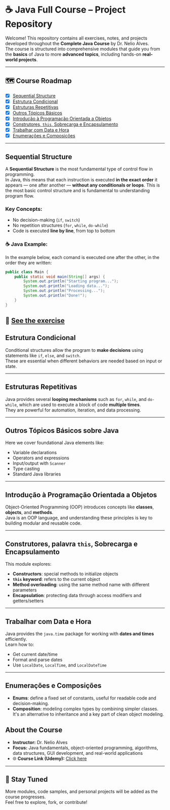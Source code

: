 # ☕ Java Full Course – Project Repository

Welcome! This repository contains all exercises, notes, and projects developed throughout the **Complete Java Course** by Dr. Nelio Alves.  
The course is structured into comprehensive modules that guide you from the **basics** of Java to more **advanced topics**, including hands-on **real-world projects**.

---

## 🗺️ Course Roadmap

- [x] [Sequential Structure](#sequential-structure)
- [x] [Estrutura Condicional](#estrutura-condicional)
- [x] [Estruturas Repetitivas](#estruturas-repetitivas)
- [x] [Outros Tópicos Básicos](#outros-tópicos-básicos-sobre-java)
- [x] [Introdução à Programação Orientada a Objetos](#introdução-à-programação-orientada-a-objetos)
- [x] [Construtores, `this`, Sobrecarga e Encapsulamento](#construtores-palavra-this-sobrecarga-e-encapsulamento)
- [x] [Trabalhar com Data e Hora](#trabalhar-com-data-e-hora)
- [x] [Enumerações e Composições](#enumerações-e-composições)
---

## Sequential Structure

A **Sequential Structure** is the most fundamental type of control flow in programming.  
In Java, this means that each instruction is executed **in the exact order** it appears — one after another — **without any conditionals or loops**.
This is the most basic control structure and is fundamental to understanding program flow.

### Key Concepts:
- No decision-making (`if`, `switch`)
- No repetition structures (`for`, `while`, `do-while`)
- Code is executed **line by line**, from top to bottom

### ☕ Java Example:
In the example below, each comand is executed one after the other, in the order they are written:
```java
public class Main {
    public static void main(String[] args) {
        System.out.println("Starting program...");
        System.out.println("Loading data...");
        System.out.println("Processing...");
        System.out.println("Done!");
    }
}

```

📁 [See the exercise](src/main/java/com/javacourse/sequential_structure)
---

## Estrutura Condicional

Conditional structures allow the program to **make decisions** using statements like `if`, `else`, and `switch`.  
These are essential when different behaviors are needed based on input or state.

---

## Estruturas Repetitivas

Java provides several **looping mechanisms** such as `for`, `while`, and `do-while`, which are used to execute a block of code **multiple times**.  
They are powerful for automation, iteration, and data processing.

---

## Outros Tópicos Básicos sobre Java

Here we cover foundational Java elements like:
- Variable declarations
- Operators and expressions
- Input/output with `Scanner`
- Type casting
- Standard Java libraries

---

## Introdução à Programação Orientada a Objetos

Object-Oriented Programming (OOP) introduces concepts like **classes**, **objects**, and **methods**.  
Java is an OOP language, and understanding these principles is key to building modular and reusable code.

---

## Construtores, palavra `this`, Sobrecarga e Encapsulamento

This module explores:
- **Constructors**: special methods to initialize objects
- **`this` keyword**: refers to the current object
- **Method overloading**: using the same method name with different parameters
- **Encapsulation**: protecting data through access modifiers and getters/setters

---

## Trabalhar com Data e Hora

Java provides the `java.time` package for working with **dates and times** efficiently.  
Learn how to:
- Get current date/time
- Format and parse dates
- Use `LocalDate`, `LocalTime`, and `LocalDateTime`

---

## Enumerações e Composições

- **Enums**: define a fixed set of constants, useful for readable code and decision-making.
- **Composition**: modeling complex types by combining simpler classes.  
It's an alternative to inheritance and a key part of clean object modeling.





## About the Course

- **Instructor:** Dr. Nelio Alves  
- **Focus:** Java fundamentals, object-oriented programming, algorithms, data structures, GUI development, and real-world applications  
- 🌐 **Course Link (Udemy):** [Click here](https://www.udemy.com/course/java-curso-completo/)

---

## 🚀 Stay Tuned

More modules, code samples, and personal projects will be added as the course progresses.  
Feel free to explore, fork, or contribute!

